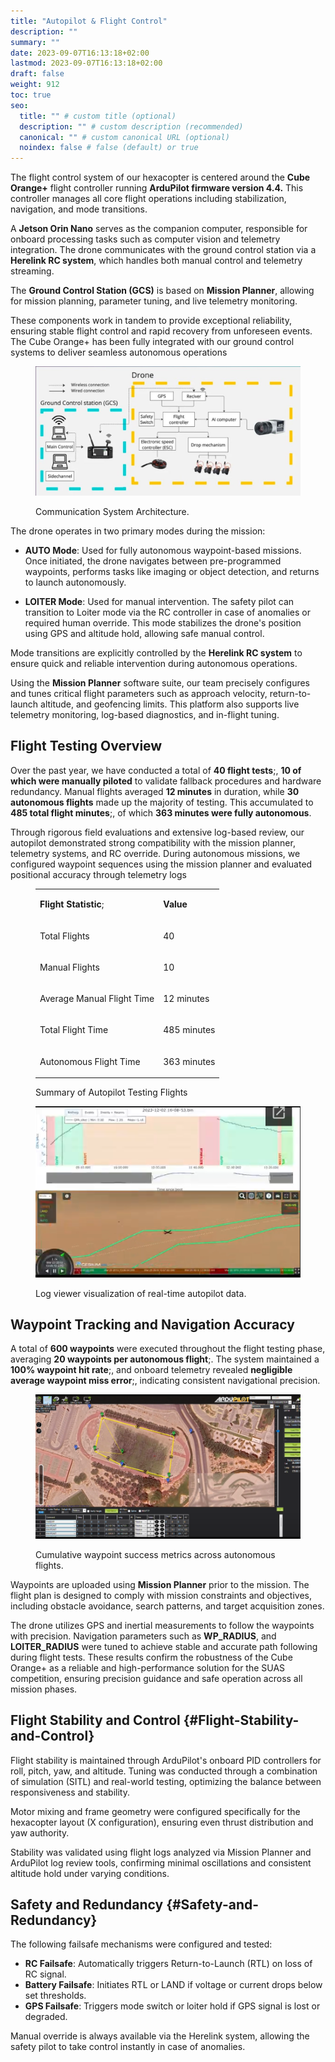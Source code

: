 ```yaml
---
title: "Autopilot & Flight Control"
description: ""
summary: ""
date: 2023-09-07T16:13:18+02:00
lastmod: 2023-09-07T16:13:18+02:00
draft: false
weight: 912
toc: true
seo:
  title: "" # custom title (optional)
  description: "" # custom description (recommended)
  canonical: "" # custom canonical URL (optional)
  noindex: false # false (default) or true
---
```


The flight control system of our hexacopter is centered around the
**Cube Orange+** flight controller running **ArduPilot firmware version
4.4.** This controller manages all core flight operations including
stabilization, navigation, and mode transitions.

A **Jetson Orin Nano** serves as the companion computer, responsible for
onboard processing tasks such as computer vision and telemetry
integration. The drone communicates with the ground control station via
a **Herelink RC system**, which handles both manual control and
telemetry streaming.

The **Ground Control Station (GCS)** is based on **Mission Planner**,
allowing for mission planning, parameter tuning, and live telemetry
monitoring.

These components work in tandem to provide exceptional reliability,
ensuring stable flight control and rapid recovery from unforeseen
events. The Cube Orange+ has been fully integrated with our ground
control systems to deliver seamless autonomous operations

<figure>

![](comm-architecture.jpg)

<figcaption><p>Communication System Architecture.</p></figcaption>
</figure>


The drone operates in two primary modes during the mission:

-   **AUTO Mode**: Used for fully autonomous waypoint-based missions.
    Once initiated, the drone navigates between pre-programmed
    waypoints, performs tasks like imaging or object detection, and
    returns to launch autonomously.

-   **LOITER Mode**: Used for manual intervention. The safety pilot can
    transition to Loiter mode via the RC controller in case of anomalies
    or required human override. This mode stabilizes the drone's
    position using GPS and altitude hold, allowing safe manual control.

Mode transitions are explicitly controlled by the **Herelink RC system**
to ensure quick and reliable intervention during autonomous operations.

Using the **Mission Planner** software suite, our team precisely
configures and tunes critical flight parameters such as approach
velocity, return-to-launch altitude, and geofencing limits. This
platform also supports live telemetry monitoring, log-based diagnostics,
and in-flight tuning.

## Flight Testing Overview

Over the past year, we have conducted a total of **40 flight tests**;,
**10 of which were manually piloted** to validate fallback procedures
and hardware redundancy. Manual flights averaged **12 minutes** in
duration, while **30 autonomous flights** made up the majority of
testing. This accumulated to **485 total flight minutes**;, of which
**363 minutes were fully autonomous**.

Through rigorous field evaluations and extensive log-based review, our
autopilot demonstrated strong compatibility with the mission planner,
telemetry systems, and RC override. During autonomous missions, we
configured waypoint sequences using the mission planner and evaluated
positional accuracy through telemetry logs

<figure>
<div data-align="center">
<table>
<tbody>
<tr class="odd">
<td style="text-align: left;"><p><strong>Flight
Statistic</strong>;</p></td>
<td style="text-align: left;"><p><strong>Value</strong></p></td>
</tr>
<tr class="even">
<td style="text-align: left;"><p>Total Flights</p></td>
<td style="text-align: left;"><p>40</p></td>
</tr>
<tr class="odd">
<td style="text-align: left;"><p>Manual Flights</p></td>
<td style="text-align: left;"><p>10</p></td>
</tr>
<tr class="even">
<td style="text-align: left;"><p>Average Manual Flight Time</p></td>
<td style="text-align: left;"><p>12 minutes</p></td>
</tr>
<tr class="odd">
<td style="text-align: left;"><p>Total Flight Time</p></td>
<td style="text-align: left;"><p>485 minutes</p></td>
</tr>
<tr class="even">
<td style="text-align: left;"><p>Autonomous Flight Time</p></td>
<td style="text-align: left;"><p>363 minutes</p></td>
</tr>
</tbody>
</table>
</div>
<figcaption><p>Summary of Autopilot Testing Flights</p></figcaption>
</figure>

<figure>

![](log_viewer.PNG)

<figcaption><p>Log viewer visualization of real-time autopilot
data.</p></figcaption>
</figure>

## Waypoint Tracking and Navigation Accuracy

A total of **600 waypoints** were executed throughout the flight testing
phase, averaging **20 waypoints per autonomous flight**;. The system
maintained a **100% waypoint hit rate**;, and onboard telemetry revealed
**negligible average waypoint miss error**;, indicating consistent
navigational precision.

<figure>

![](waypoint_stats.PNG)

<figcaption><p>Cumulative waypoint success metrics across autonomous
flights.</p></figcaption>
</figure>


Waypoints are uploaded using **Mission Planner** prior to the mission.
The flight plan is designed to comply with mission constraints and
objectives, including obstacle avoidance, search patterns, and target
acquisition zones.

The drone utilizes GPS and inertial measurements to follow the waypoints
with precision. Navigation parameters such as **WP_RADIUS**, and
**LOITER_RADIUS** were tuned to achieve stable and accurate path
following during flight tests. These results confirm the robustness of
the Cube Orange+ as a reliable and high-performance solution for the
SUAS competition, ensuring precision guidance and safe operation across
all mission phases.

## Flight Stability and Control {#Flight-Stability-and-Control}

Flight stability is maintained through ArduPilot's onboard PID
controllers for roll, pitch, yaw, and altitude. Tuning was conducted
through a combination of simulation (SITL) and real-world testing,
optimizing the balance between responsiveness and stability.

Motor mixing and frame geometry were configured specifically for the
hexacopter layout (X configuration), ensuring even thrust distribution
and yaw authority.

Stability was validated using flight logs analyzed via Mission Planner
and ArduPilot log review tools, confirming minimal oscillations and
consistent altitude hold under varying conditions.

## Safety and Redundancy {#Safety-and-Redundancy}

The following failsafe mechanisms were configured and tested:

- **RC Failsafe**: Automatically triggers Return-to-Launch (RTL) on
  loss of RC signal.
- **Battery Failsafe**: Initiates RTL or LAND if voltage or current
  drops below set thresholds.
- **GPS Failsafe**: Triggers mode switch or loiter hold if GPS signal
    is lost or degraded.

Manual override is always available via the Herelink system, allowing
the safety pilot to take control instantly in case of anomalies.
